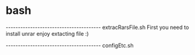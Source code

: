 # bash
--------------------------------------- extracRarsFile.sh
First you need to install unrar 
enjoy extacting file :)

--------------------------------------- configEtc.sh
